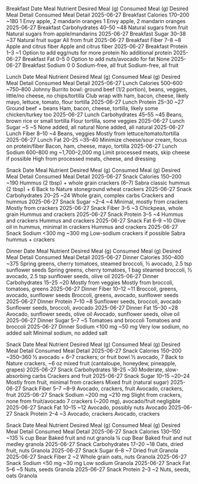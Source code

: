 Breakfast
Date	Meal	Nutrient	Desired Meal (g)	Consumed Meal (g)	Desired Meal Detail	Consumed Meal Detail
2025-06-27	Breakfast	Calories	170–200	~180	1 Envy apple, 2 mandarin oranges	1 Envy apple, 2 mandarin oranges
2025-06-27	Breakfast	Carbohydrates	40–50	~48	Natural sugars from fruit	Natural sugars from apple/mandarins
2025-06-27	Breakfast	Sugar	30–38	~37	Natural fruit sugar	All from fruit
2025-06-27	Breakfast	Fiber	7–8	~8	Apple and citrus fiber	Apple and citrus fiber
2025-06-27	Breakfast	Protein	1–3	~1	Option to add egg/nuts for more protein	No additional protein
2025-06-27	Breakfast	Fat	0–5	0	Option to add nuts/avocado for fat	None
2025-06-27	Breakfast	Sodium	0	0	Sodium-free, all fruit	Sodium-free, all fruit

Lunch
Date	Meal	Nutrient	Desired Meal (g)	Consumed Meal (g)	Desired Meal Detail	Consumed Meal Detail
2025-06-27	Lunch	Calories	500–600	~750–800	Johnny Burrito bowl: ground beef (1/2 portion), beans, veggies, little/no cheese, no chips/tortilla	Club wrap with ham, bacon, cheese, likely mayo, lettuce, tomato, flour tortilla
2025-06-27	Lunch	Protein	25–30	~27	Ground beef + beans	Ham, bacon, cheese, tortilla, likely some chicken/turkey too
2025-06-27	Lunch	Carbohydrates	45–55	~45	Beans, brown rice or small tortilla	Flour tortilla, some veggies
2025-06-27	Lunch	Sugar	~5	~5	None added, all natural	None added, all natural
2025-06-27	Lunch	Fiber	8–10	~4	Beans, veggies	Mostly from lettuce/tomato/tortilla
2025-06-27	Lunch	Fat	20–25	~35–40	Minimize cheese/sour cream, focus on protein/fiber	Bacon, ham, cheese, mayo, tortilla
2025-06-27	Lunch	Sodium	600–800 mg	~1,700–2,000 mg	Limit processed meats, skip cheese if possible	High from processed meats, cheese, and dressing

Snack
Date	Meal	Nutrient	Desired Meal (g)	Consumed Meal (g)	Desired Meal Detail	Consumed Meal Detail
2025-06-27	Snack	Calories	150–200	~190	Hummus (2 tbsp) + whole grain crackers (6–7)	Sabra classic hummus (2 tbsp) + 6 Back to Nature stoneground wheat crackers
2025-06-27	Snack	Carbohydrates	20–25	~24	Whole grain, complex carbs	Crackers and hummus
2025-06-27	Snack	Sugar	~2–4	~4	Minimal, mostly from crackers	Mostly from crackers
2025-06-27	Snack	Fiber	3–5	~3	Chickpeas, whole grain	Hummus and crackers
2025-06-27	Snack	Protein	3–5	~4	Hummus and crackers	Hummus and crackers
2025-06-27	Snack	Fat	6–9	~10	Olive oil in hummus, minimal in crackers	Hummus and crackers
2025-06-27	Snack	Sodium	<300 mg	~300 mg	Low-sodium crackers if possible	Sabra hummus + crackers

Dinner
Date	Meal	Nutrient	Desired Meal (g)	Consumed Meal (g)	Desired Meal Detail	Consumed Meal Detail
2025-06-27	Dinner	Calories	350–400	~375	Spring greens, cherry tomatoes, steamed broccoli, ½ avocado, 2.5 tsp sunflower seeds	Spring greens, cherry tomatoes, 1 bag steamed broccoli, ½ avocado, 2.5 tsp sunflower seeds, olive oil
2025-06-27	Dinner	Carbohydrates	15–25	~20	Mostly from veggies	Mostly from broccoli, tomatoes, greens
2025-06-27	Dinner	Fiber	10–12	~11	Broccoli, greens, avocado, sunflower seeds	Broccoli, greens, avocado, sunflower seeds
2025-06-27	Dinner	Protein	7–10	~8	Sunflower seeds, broccoli, avocado	Sunflower seeds, broccoli, avocado
2025-06-27	Dinner	Fat	15–30	~28	Avocado, sunflower seeds, olive oil	Avocado, sunflower seeds, olive oil
2025-06-27	Dinner	Sugar	5–7	~5	Tomatoes and broccoli	Tomatoes and broccoli
2025-06-27	Dinner	Sodium	<100 mg	~50 mg	Very low sodium, no added salt	Minimal sodium, no added salt

Snack
Date	Meal	Nutrient	Desired Meal (g)	Consumed Meal (g)	Desired Meal Detail	Consumed Meal Detail
2025-06-27	Snack	Calories	150–200	~350–360	½ avocado + 6–7 crackers; or fruit bowl	½ avocado, 7 Back to Nature crackers, ~6 oz mixed fruit (cantaloupe, honeydew, pineapple, grapes)
2025-06-27	Snack	Carbohydrates	18–25	~30	Moderate, slow-absorbing carbs	Crackers and fruit
2025-06-27	Snack	Sugar	10–15	~20–24	Mostly from fruit, minimal from crackers	Mixed fruit (natural sugar)
2025-06-27	Snack	Fiber	5–7	~8–9	Avocado, crackers, fruit	Avocado, crackers, fruit
2025-06-27	Snack	Sodium	~200 mg	~210 mg	Slight from crackers, none from fruit/avocado	7 crackers (~200 mg), avocado/fruit negligible
2025-06-27	Snack	Fat	10–15	~12	Avocado, possibly nuts	Avocado
2025-06-27	Snack	Protein	2–4	~3	Avocado, crackers	Avocado, crackers

Snack
Date	Meal	Nutrient	Desired Meal (g)	Consumed Meal (g)	Desired Meal Detail	Consumed Meal Detail
2025-06-27	Snack	Calories	130–150	~135	¼ cup Bear Baked fruit and nut granola	¼ cup Bear Baked fruit and nut medley granola
2025-06-27	Snack	Carbohydrates	17–20	~18	Oats, dried fruit, nuts	Granola
2025-06-27	Snack	Sugar	6–8	~7	Dried fruit	Granola
2025-06-27	Snack	Fiber	2	~2	Whole grain oats, nuts	Granola
2025-06-27	Snack	Sodium	<50 mg	~30 mg	Low sodium	Granola
2025-06-27	Snack	Fat	5–6	~5	Nuts, seeds	Granola
2025-06-27	Snack	Protein	2–3	~2	Nuts, seeds, oats	Granola
